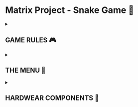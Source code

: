 # Matrix Project - Snake Game 🐍

<details>
  <summary><h2><b>GAME RULES 🎮</b></h2></summary>
  
  Text pentru regulile jocului.
</details> 

<details>
  <summary><h2><b>THE MENU 📒</b></h2></summary>
  
  You can move through the menu using the joystick up and down. To enter an option move the joystick to the right and to exit an option move the joystick to the left.
  <h3>Main meniu 📋</h3>
    <ul>
      <li>Start game</li>
      <li>Settings</li>
      <li>How to play</li>
      <li>About</li>
    </ul>  
    <h3>Settings submenu 🔧</h3>
    <ul>
      <li>LCD bright<li>
      <li>Matrix Bright</li>
      <li>Sounds</li>
    </ul>  
</details> 

<details>
  <summary><h2><b>HARDWEAR COMPONENTS 🔌</b></h2></summary>
<ul>
  <li>16x2 LCD</li>
  <li>1 8x8 led matrix</li>
  <li>MAX7219 driver</li>
  <li>joystick</li>
  <li>buzzer</li>
  <li>potentiometer (for controlling the LCD contrast)
</ul>  
</details> 
